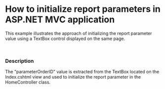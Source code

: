 # How to initialize report parameters in ASP.NET MVC application


<p>This example illustrates the approach of initializing the report parameter value using a TextBox control displayed on the same page.</p><br />



<h3>Description</h3>

<p>The &quot;parameterOrderID&quot; value is extracted from the TextBox located on the Index.cshtml view and used to initialize the report parameter in the HomeController class.</p>

<br/>


